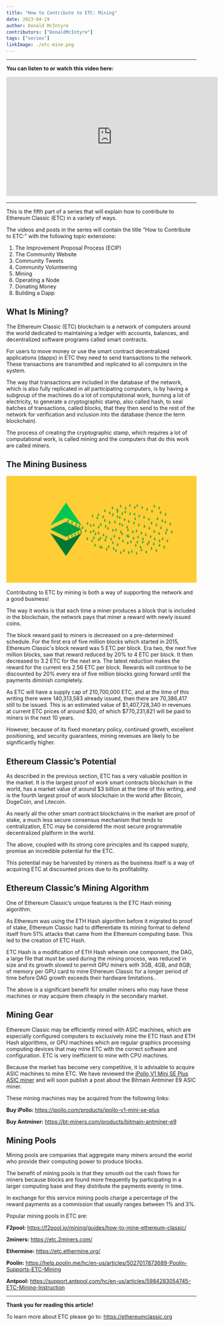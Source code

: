 ```yaml
---
title: "How to Contribute to ETC: Mining"
date: 2023-04-19
author: Donald McIntyre
contributors: ["DonaldMcIntyre"]
tags: ["series"]
linkImage: ./etc-mine.png
---
```


---
**You can listen to or watch this video here:**

<iframe width="560" height="315" src="https://www.youtube.com/embed/TbsxAUtlcjk" title="YouTube video player" frameborder="0" allow="accelerometer; autoplay; clipboard-write; encrypted-media; gyroscope; picture-in-picture; web-share" allowfullscreen></iframe>

---

This is the fifth part of a series that will explain how to contribute to Ethereum Classic (ETC) in a variety of ways. 

The videos and posts in the series will contain the title “How to Contribute to ETC:” with the following topic extensions: 

1. The Improvement Proposal Process (ECIP)
2. The Community Website
3. Community Tweets
4. Community Volunteering
5. Mining
6. Operating a Node
7. Donating Money
8. Building a Dapp

## What Is Mining?

The Ethereum Classic (ETC) blockchain is a network of computers around the world dedicated to maintaining a ledger with accounts, balances, and decentralized software programs called smart contracts.

For users to move money or use the smart contract decentralized applications (dapps) in ETC they need to send transactions to the network. These transactions are transmitted and replicated to all computers in the system.

The way that transactions are included in the database of the network, which is also fully replicated in all participating computers, is by having a subgroup of the machines do a lot of computational work, burning a lot of electricity, to generate a cryptographic stamp, also called hash, to seal batches of transactions, called blocks, that they then send to the rest of the network for verification and inclusion into the database (hence the term blockchain).

The process of creating the cryptographic stamp, which requires a lot of computational work, is called mining and the computers that do this work are called miners.

## The Mining Business

![Mining ETC.](./etc-mine.png)

Contributing to ETC by mining is both a way of supporting the network and a good business!

The way it works is that each time a miner produces a block that is included in the blockchain, the network pays that miner a reward with newly issued coins.

The block reward paid to miners is decreased on a pre-determined schedule. For the first era of five million blocks which started in 2015, Ethereum Classic's block reward was 5 ETC per block. Era two, the next five million blocks, saw that reward reduced by 20% to 4 ETC per block. It then decreased to 3.2 ETC for the next era. The latest reduction makes the reward for the current era 2.56 ETC per block. Rewards will continue to be discounted by 20% every era of five million blocks going forward until the payments diminish completely.

As ETC will have a supply cap of 210,700,000 ETC, and at the time of this writing there were 140,313,583 already issued, then there are 70,386,417 still to be issued. This is an estimated value of $1,407,728,340 in revenues at current ETC prices of around $20, of which $770,231,821 will be paid to miners in the next 10 years. 

However, because of its fixed monetary policy, continued growth, excellent positioning, and security guarantees, mining revenues are likely to be significantly higher.

## Ethereum Classic’s Potential

As described in the previous section, ETC has a very valuable position in the market. It is the largest proof of work smart contracts blockchain in the world, has a market value of around $3 billion at the time of this writing, and is the fourth largest proof of work blockchain in the world after Bitcoin, DogeCoin, and Litecoin.

As nearly all the other smart contract blockchains in the market are proof of stake, a much less secure consensus mechanism that tends to centralization, ETC may be considered the most secure programmable decentralized platform in the world.

The above, coupled with its strong core principles and its capped supply, promise an incredible potential for the ETC. 

This potential may be harvested by miners as the business itself is a way of acquiring ETC at discounted prices due to its profitability.

## Ethereum Classic’s Mining Algorithm

One of Ethereum Classic’s unique features is the ETC Hash mining algorithm.

As Ethereum was using the ETH Hash algorithm before it migrated to proof of stake, Ethereum Classic had to differentiate its mining format to defend itself from 51% attacks that came from the Ethereum computing base. This led to the creation of ETC Hash.

ETC Hash is a modification of ETH Hash wherein one component, the DAG, a large file that must be used during the mining process, was reduced in size and its growth slowed to permit GPU miners with 3GB, 4GB, and 6GB; of memory per GPU card to mine Ethereum Classic for a longer period of time before DAG growth exceeds their hardware limitations..

The above is a significant benefit for smaller miners who may have these machines or may acquire them cheaply in the secondary market.

## Mining Gear

Ethereum Classic may be efficiently mined with ASIC machines, which are especially configured computers to exclusively mine the ETC Hash and ETH Hash algorithms, or GPU machines which are regular graphics processing computing devices that may mine ETC with the correct software and configuration. ETC is very inefficient to mine with CPU machines.

Because the market has become very competitive, it is advisable to acquire ASIC machines to mine ETC. We have reviewed the [iPollo V1 Mini SE Plus ASIC miner](https://ethereumclassic.org/blog/2023-03-14-mining-ethereum-classic-with-an-ipollo-asic-through-2miners-pool) and will soon publish a post about the Bitmain Antminer E9 ASIC miner.

These mining machines may be acquired from the following links:

**Buy iPollo:** https://ipollo.com/products/ipollo-v1-mini-se-plus

**Buy Antminer:** https://bt-miners.com/products/bitmain-antminer-e9

## Mining Pools

Mining pools are companies that aggregate many miners around the world who provide their computing power to produce blocks. 

The benefit of mining pools is that they smooth out the cash flows for miners because blocks are found more frequently by participating in a larger computing base and they distribute the payments evenly in time. 

In exchange for this service mining pools charge a percentage of the reward payments as a commission that usually ranges between 1% and 3%.

Popular mining pools in ETC are:

**F2pool:** https://f2pool.io/mining/guides/how-to-mine-ethereum-classic/

**2miners:** https://etc.2miners.com/

**Ethermine:** https://etc.ethermine.org/

**Poolin:** https://help.poolin.me/hc/en-us/articles/5027017873689-Poolin-Supports-ETC-Mining

**Antpool:** https://support.antpool.com/hc/en-us/articles/5984283054745-ETC-Mining-Instruction

---

**Thank you for reading this article!**

To learn more about ETC please go to: https://ethereumclassic.org
